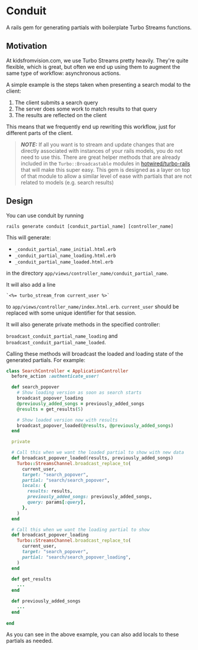 # Conduit
A rails gem for generating partials with boilerplate Turbo Streams functions.

## Motivation
At kidsfromvision.com, we use Turbo Streams pretty heavily. They're quite flexible, which is great, but often we end up using them to augment the same type of workflow: asynchronous actions. 

A simple example is the steps taken when presenting a search modal to the client:

1. The client submits a search query
2. The server does some work to match results to that query
3. The results are reflected on the client

This means that we frequently end up rewriting this workflow, just for different parts of the client. 


> **_NOTE:_** If all you want is to stream and update changes that are directly associated with instances of your rails models, you do not need to use this. There are great helper methods that are already included in the `Turbo::Broadcastable` modules in [hotwired/turbo-rails](https://github.com/hotwired/turbo-rails) that will make this super easy. This gem is designed as a layer on top of that module to allow a similar level of ease with partials that are not related to models (e.g. search results) 

## Design
You can use conduit by running

`rails generate conduit [conduit_partial_name] [controller_name]`

This will generate:

- `_conduit_partial_name_initial.html.erb`
- `_conduit_partial_name_loading.html.erb`
- `_conduit_partial_name_loaded.html.erb`

in the directory `app/views/controller_name/conduit_partial_name`.

It will also add a line

	`<%= turbo_stream_from current_user %>`

to `app/views/controller_name/index.html.erb`. `current_user` should be replaced with some unique identifier for that session.

It will also generate private methods in the specified controller:

`broadcast_conduit_partial_name_loading` and `broadcast_conduit_partial_name_loaded`. 

Calling these methods will broadcast the loaded and loading state of the generated partials. For example:

```ruby
class SearchController < ApplicationController
  before_action :authenticate_user!

  def search_popover
    # Show loading version as soon as search starts
    broadcast_popover_loading
    @previously_added_songs = previously_added_songs
    @results = get_results(5)

    # Show loaded version now with results
    broadcast_popover_loaded(@results, @previously_added_songs)
  end

  private

  # Call this when we want the loaded partial to show with new data
  def broadcast_popover_loaded(results, previously_added_songs)
    Turbo::StreamsChannel.broadcast_replace_to(
      current_user,
      target: "search_popover",
      partial: "search/search_popover",
      locals: {
        results: results,
        previously_added_songs: previously_added_songs,
        query: params[:query],
      },
    )
  end

  # Call this when we want the loading partial to show
  def broadcast_popover_loading
    Turbo::StreamsChannel.broadcast_replace_to(
      current_user,
      target: "search_popover",
      partial: "search/search_popover_loading",
    )
  end
	
  def get_results
    ...
  end

  def previously_added_songs
    ...
  end
	
end
```

As you can see in the above example, you can also add locals to these partials as needed. 